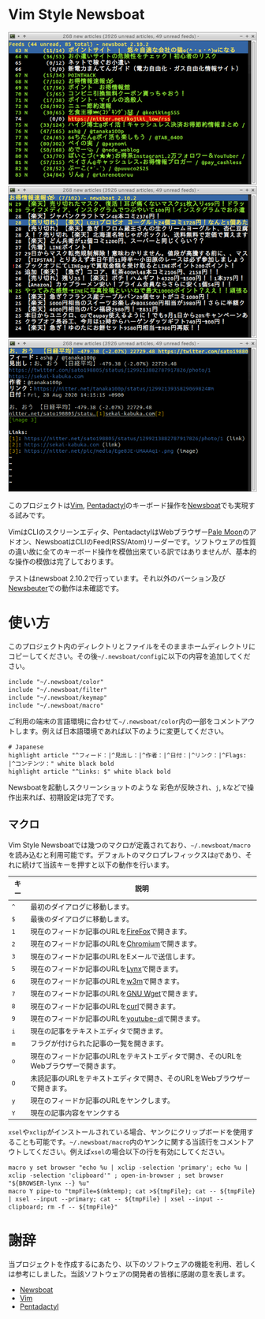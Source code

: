# Vim Style Newsboat

![Screenshot of Feed List](images/feedlist.png) ![Screenshot of Artcle List](images/articlelist.png) ![Screenshot of Artcle](images/article.png)

このプロジェクトは[Vim](https://www.vim.org/), [Pentadactyl](https://github.com/pentadactyl/pentadactyl)のキーボード操作を[Newsboat](https://newsboat.org/)でも実現する試みです。

VimはCLIのスクリーンエディタ、PentadactylはWebブラウザー[Pale Moon](https://www.palemoon.org/)のアドオン、NewsboatはCLIのFeed(RSS/Atom)リーダーです。ソフトウェアの性質の違い故に全てのキーボード操作を模倣出来ている訳ではありませんが、基本的な操作の模倣は完了しております。

テストはnewsboat 2.10.2で行っています。それ以外のバーション及び[Newsbeuter](https://www.newsbeuter.org/)での動作は未確認です。

# 使い方

このプロジェクト内のディレクトリとファイルをそのままホームディレクトリにコピーしてください。その後`~/.newsboat/config`に以下の内容を追加してください。

~~~
include "~/.newsboat/color"
include "~/.newsboat/filter"
include "~/.newsboat/keymap"
include "~/.newsboat/macro"
~~~

ご利用の端末の言語環境に合わせて`~/.newsboat/color`内の一部をコメントアウトします。例えば日本語環境であれば以下のように変更してください。

~~~
# Japanese
highlight article "^フィード：|^見出し：|^作者：|^日付：|^リンク：|^Flags: |^コンテンツ：" white black bold
highlight article "^Links: $" white black bold
~~~

Newsboatを起動しスクリーンショットのような	彩色が反映され、`j`, `k`などで操作出来れば、初期設定は完了です。

## マクロ

Vim Style Newsboatでは幾つのマクロが定義されており、`~/.newsboat/macro`を読み込むと利用可能です。デフォルトのマクロプレフィックスは`@`であり、それに続けて当該キーを押すと以下の動作を行います。

| キー | 説明                                                                                  |
| ---- |-------------------------------------------------------------------------------------- |
| `^`  | 最初のダイアログに移動します。                                                        |
| `$`  | 最後のダイアログに移動します。                                                        |
| `1`  | 現在のフィードか記事のURLを[FireFox](https://www.mozilla.org/firefox/)で開きます。    |
| `2`  | 現在のフィードか記事のURLを[Chromium](https://www.chromium.org/Home)で開きます。      |
| `3`  | 現在のフィードか記事のURLをEメールで送信します。                                      |
| `5`  | 現在のフィードか記事のURLを[Lynx](http://lynx.browser.org/)で開きます。               |
| `6`  | 現在のフィードか記事のURLを[w3m](http://w3m.sourceforge.net/)で開きます。             |
| `7`  | 現在のフィードか記事のURLを[GNU Wget](https://www.gnu.org/software/wget/)で開きます。 |
| `8`  | 現在のフィードか記事のURLを[curl](https://curl.haxx.se/)で開きます。                  |
| `9`  | 現在のフィードか記事のURLを[youtube-dl](https://youtube-dl.org/)で開きます。          | 
| `i`  | 現在の記事をテキストエディタで開きます。                                              |
| `m`  | フラグが付けられた記事の一覧を開きます。                                              |
| `o`  | 現在のフィードか記事のURLをテキストエディタで開き、そのURLをWebブラウザーで開きます。 |
| `O`  | 未読記事のURLをテキストエディタで開き、そのURLをWebブラウザーで開きます。             | 
| `y`  | 現在のフィードか記事のURLをヤンクします。                                             |
| `Y`  | 現在の記事内容をヤンクする                                                            |

`xsel`や`xclip`がインストールされている場合、ヤンクにクリップボードを使用することも可能です。`~/.newsboat/macro`内のヤンクに関する当該行をコメントアウトしてください。例えば`xsel`の場合以下の行を有効にしてください。

~~~
macro y set browser "echo %u | xclip -selection 'primary'; echo %u | xclip -selection 'clipboard'" ; open-in-browser ; set browser "${BROWSER-lynx --} %u"
macro Y pipe-to "tmpFile=$(mktemp); cat >${tmpFile}; cat -- ${tmpFile} | xsel --input --primary; cat -- ${tmpFile} | xsel --input --clipboard; rm -f -- ${tmpFile}"
~~~

# 謝辞

当プロジェクトを作成するにあたり、以下のソフトウェアの機能を利用、若しくは参考にしました。当該ソフトウェアの開発者の皆様に感謝の意を表します。

 * [Newsboat](https://newsboat.org/)
 * [Vim](https://www.vim.org/)
 * [Pentadactyl](https://github.com/pentadactyl/pentadactyl)
